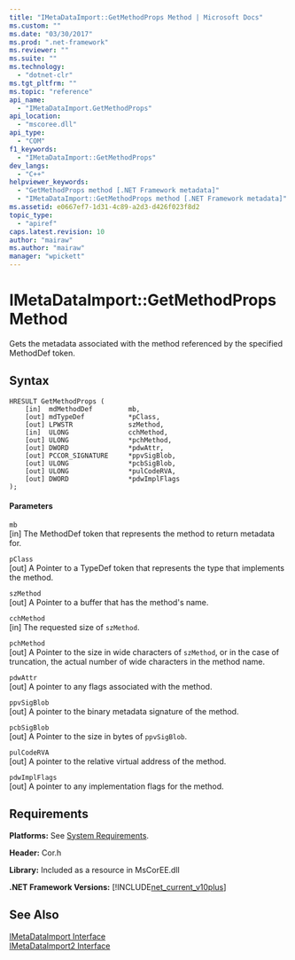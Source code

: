 ```yaml
---
title: "IMetaDataImport::GetMethodProps Method | Microsoft Docs"
ms.custom: ""
ms.date: "03/30/2017"
ms.prod: ".net-framework"
ms.reviewer: ""
ms.suite: ""
ms.technology: 
  - "dotnet-clr"
ms.tgt_pltfrm: ""
ms.topic: "reference"
api_name: 
  - "IMetaDataImport.GetMethodProps"
api_location: 
  - "mscoree.dll"
api_type: 
  - "COM"
f1_keywords: 
  - "IMetaDataImport::GetMethodProps"
dev_langs: 
  - "C++"
helpviewer_keywords: 
  - "GetMethodProps method [.NET Framework metadata]"
  - "IMetaDataImport::GetMethodProps method [.NET Framework metadata]"
ms.assetid: e0667ef7-1d31-4c89-a2d3-d426f023f8d2
topic_type: 
  - "apiref"
caps.latest.revision: 10
author: "mairaw"
ms.author: "mairaw"
manager: "wpickett"
---
```

# IMetaDataImport::GetMethodProps Method
Gets the metadata associated with the method referenced by the specified MethodDef token.  
  
## Syntax  
  
```  
HRESULT GetMethodProps (  
    [in]  mdMethodDef         mb,  
    [out] mdTypeDef           *pClass,  
    [out] LPWSTR              szMethod,  
    [in]  ULONG               cchMethod,  
    [out] ULONG               *pchMethod,  
    [out] DWORD               *pdwAttr,  
    [out] PCCOR_SIGNATURE     *ppvSigBlob,  
    [out] ULONG               *pcbSigBlob,  
    [out] ULONG               *pulCodeRVA,  
    [out] DWORD               *pdwImplFlags  
);  
```  
  
#### Parameters  
 `mb`  
 [in] The MethodDef token that represents the method to return metadata for.  
  
 `pClass`  
 [out] A Pointer to a TypeDef token that represents the type that implements the method.  
  
 `szMethod`  
 [out] A Pointer to a buffer that has the method's name.  
  
 `cchMethod`  
 [in] The requested size of `szMethod`.  
  
 `pchMethod`  
 [out] A Pointer to the size in wide characters of `szMethod`, or in the case of truncation, the actual number of wide characters in the method name.  
  
 `pdwAttr`  
 [out] A pointer to any flags associated with the method.  
  
 `ppvSigBlob`  
 [out] A pointer to the binary metadata signature of the method.  
  
 `pcbSigBlob`  
 [out] A Pointer to the size in bytes of `ppvSigBlob`.  
  
 `pulCodeRVA`  
 [out] A pointer to the relative virtual address of the method.  
  
 `pdwImplFlags`  
 [out] A pointer to any implementation flags for the method.  
  
## Requirements  
 **Platforms:** See [System Requirements](../../../../docs/framework/get-started/system-requirements.md).  
  
 **Header:** Cor.h  
  
 **Library:** Included as a resource in MsCorEE.dll  
  
 **.NET Framework Versions:** [!INCLUDE[net_current_v10plus](../../../../includes/net-current-v10plus-md.md)]  
  
## See Also  
 [IMetaDataImport Interface](../../../../docs/framework/unmanaged-api/metadata/imetadataimport-interface.md)   
 [IMetaDataImport2 Interface](../../../../docs/framework/unmanaged-api/metadata/imetadataimport2-interface.md)